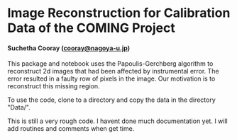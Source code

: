 Image Reconstruction for Calibration Data of the COMING Project
===============================================================

#### Suchetha Cooray (<cooray@nagoya-u.jp>)

This package and notebook uses the Papoulis-Gerchberg algorithm to reconstruct 2d images that had been affected by instrumental error. The error resulted in a faulty row of pixels in the image. Our motivation is to reconstruct this missing region.

To use the code, clone to a directory and copy the data in the directory "Data/".

This is still a very rough code. I havent done much documentation yet. I will add routines and comments when get time.
